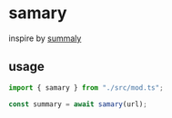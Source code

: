 # samary
inspire by [summaly](https://github.com/misskey-dev/summaly)

## usage 
```js
import { samary } from "./src/mod.ts";

const summary = await samary(url);
```
